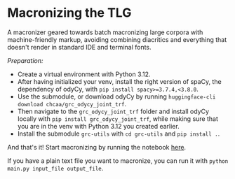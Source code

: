 # Macronizing the TLG

A macronizer geared towards batch macronizing large corpora with machine-friendly markup, avoiding combining diacritics and everything that doesn't render in standard IDE and terminal fonts.

*Preparation:*
- Create a virtual environment with Python 3.12.
- After having initialized your venv, install the right version of spaCy, the dependency of odyCy, with `pip install spacy>=3.7.4,<3.8.0`.
- Use the submodule, or download odyCy by running `huggingface-cli download chcaa/grc_odycy_joint_trf`.
- Then navigate to the `grc_odycy_joint_trf` folder and install odyCy locally with `pip install grc_odycy_joint_trf`, while making sure that you are in the venv with Python 3.12 you created earlier. 
- Install the submodule `grc-utils` with `cd grc-utils` and `pip install .`.

And that's it! Start macronizing by running the notebook [here](macronize.ipynb).

If you have a plain text file you want to macronize, you can run it with `python main.py input_file output_file`.